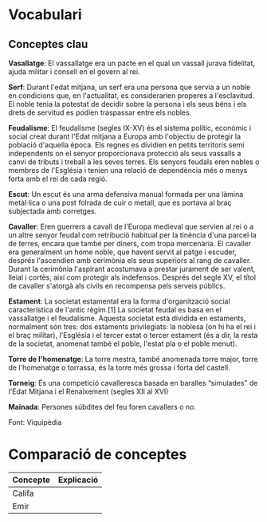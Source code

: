 # Vocabulari

## Conceptes clau

**Vasallatge**: El vassallatge era un pacte en el qual un vassall jurava fidelitat, ajuda militar i consell en el govern al rei.

**Serf**: Durant l'edat mitjana, un serf era una persona que servia a un noble en condicions que, en l'actualitat, es considerarien properes a l'esclavitud. El noble tenia la potestat de decidir sobre la persona i els seus béns i els drets de servitud es podien traspassar entre els nobles.

**Feudalisme**: El feudalisme (segles IX-XV) és el sistema polític, econòmic i social creat durant l'Edat mitjana a Europa amb l'objectiu de protegir la població d'aquella època. Els regnes es dividien en petits territoris semi independents on el senyor proporcionava protecció als seus vassalls a canvi de tributs i treball a les seves terres. Els senyors feudals eren nobles o membres de l'Església i tenien una relació de dependència més o menys forta amb el rei de cada regió.

**Escut**: Un escut és una arma defensiva manual formada per una làmina metàl·lica o una post folrada de cuir o metall, que es portava al braç subjectada amb corretges.

**Cavaller**: Eren guerrers a cavall de l'Europa medieval que servien al rei o a un altre senyor feudal com retribució habitual per la tinència d'una parcel·la de terres, encara que també per diners, com tropa mercenària. El cavaller era generalment un home noble, que havent servit al patge i escuder, després l'ascendien amb cerimònia els seus superiors al rang de cavaller. Durant la cerimònia l'aspirant acostumava a prestar jurament de ser valent, lleial i cortès, així com protegir als indefensos. Després del segle XV, el títol de cavaller s'atorgà als civils en recompensa pels serveis públics.

**Estament**: La societat estamental era la forma d'organització social característica de l'antic règim.[1] La societat feudal es basa en el vassallatge i el feudalisme. Aquesta societat està dividida en estaments, normalment són tres: dos estaments privilegiats: la noblesa (on hi ha el rei i el braç militar), l'Església i el tercer estat o tercer estament (és a dir, la resta de la societat, anomenat també el poble, l'estat pla o el poble menut).

**Torre de l'homenatge**: La torre mestra, també anomenada torre major, torre de l'homenatge o torrassa, és la torre més grossa i forta del castell. 

**Torneig**: És una competició cavalleresca basada en baralles “simulades” de l'Edat Mitjana i el Renaixement (segles XII al XVI)

**Mainada**: Persones súbdites del feu foren cavallers o no.

Font: Viquipèdia

# Comparació de conceptes

|Concepte|Explicació|
|:---|:---|
|Califa||
|Emir||


